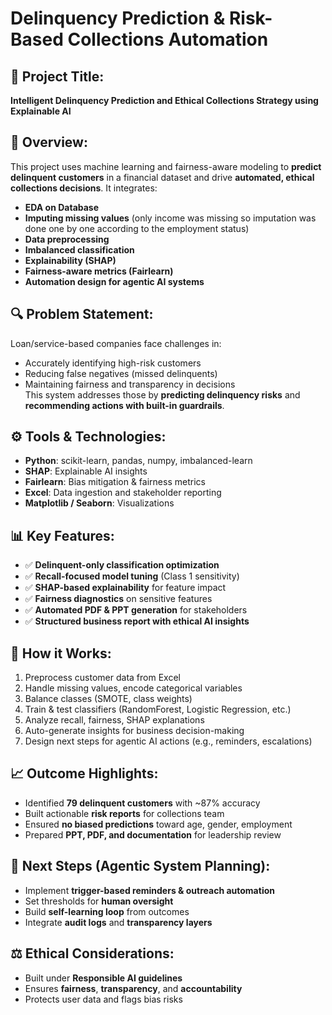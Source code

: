 
# Delinquency Prediction & Risk-Based Collections Automation

## 📌 Project Title:
**Intelligent Delinquency Prediction and Ethical Collections Strategy using Explainable AI**

## 🧠 Overview:
This project uses machine learning and fairness-aware modeling to **predict delinquent customers** in a financial dataset and drive **automated, ethical collections decisions**. It integrates:
- **EDA on Database**
- **Imputing missing values** (only income was missing so imputation was done one by one according to the employment status)
- **Data preprocessing**
- **Imbalanced classification**
- **Explainability (SHAP)**
- **Fairness-aware metrics (Fairlearn)**
- **Automation design for agentic AI systems**

## 🔍 Problem Statement:
Loan/service-based companies face challenges in:
- Accurately identifying high-risk customers
- Reducing false negatives (missed delinquents)
- Maintaining fairness and transparency in decisions  
This system addresses those by **predicting delinquency risks** and **recommending actions with built-in guardrails**.

## ⚙️ Tools & Technologies:
- **Python**: scikit-learn, pandas, numpy, imbalanced-learn
- **SHAP**: Explainable AI insights
- **Fairlearn**: Bias mitigation & fairness metrics
- **Excel**: Data ingestion and stakeholder reporting
- **Matplotlib / Seaborn**: Visualizations

## 📊 Key Features:
- ✅ **Delinquent-only classification optimization**  
- ✅ **Recall-focused model tuning** (Class 1 sensitivity)
- ✅ **SHAP-based explainability** for feature impact
- ✅ **Fairness diagnostics** on sensitive features
- ✅ **Automated PDF & PPT generation** for stakeholders
- ✅ **Structured business report with ethical AI insights**

## 🧠 How it Works:
1. Preprocess customer data from Excel
2. Handle missing values, encode categorical variables
3. Balance classes (SMOTE, class weights)
4. Train & test classifiers (RandomForest, Logistic Regression, etc.)
5. Analyze recall, fairness, SHAP explanations
6. Auto-generate insights for business decision-making
7. Design next steps for agentic AI actions (e.g., reminders, escalations)

## 📈 Outcome Highlights:
- Identified **79 delinquent customers** with ~87% accuracy
- Built actionable **risk reports** for collections team
- Ensured **no biased predictions** toward age, gender, employment
- Prepared **PPT, PDF, and documentation** for leadership review

## 🧭 Next Steps (Agentic System Planning):
- Implement **trigger-based reminders & outreach automation**
- Set thresholds for **human oversight**
- Build **self-learning loop** from outcomes
- Integrate **audit logs** and **transparency layers**

## ⚖️ Ethical Considerations:
- Built under **Responsible AI guidelines**
- Ensures **fairness**, **transparency**, and **accountability**
- Protects user data and flags bias risks
